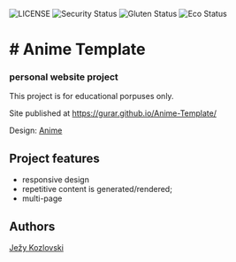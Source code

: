 ![LICENSE](https://img.shields.io/badge/license-MIT-blue.svg?style=flat-square)
![Security Status](https://img.shields.io/security-headers?label=Security&url=https%3A%2F%2Fgithub.com&style=flat-square)
![Gluten Status](https://img.shields.io/badge/Gluten-Free-green.svg)
![Eco Status](https://img.shields.io/badge/ECO-Friendly-green.svg)

# # Anime Template
### personal website project

This project is for educational porpuses only.

Site published at https://gurar.github.io/Anime-Template/

Design: [Anime](https://preview.colorlib.com/theme/anime/)

## Project features
- responsive design
- repetitive content is generated/rendered;
- multi-page

## Authors
[Ježy Kozlovski](https://github.com/Gurar)
